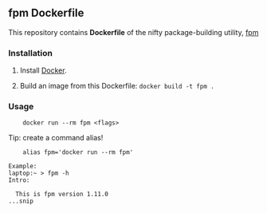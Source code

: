 
## fpm Dockerfile

This repository contains **Dockerfile** of the nifty package-building utility, [fpm](https://fpm.readthedocs.io)


### Installation

1. Install [Docker](https://www.docker.com/).

2. Build an image from this Dockerfile: `docker build -t fpm .`


### Usage
```
    docker run --rm fpm <flags>
```

Tip: create a command alias!
```
    alias fpm='docker run --rm fpm'

Example:
laptop:~ > fpm -h
Intro:

  This is fpm version 1.11.0
...snip
```   

